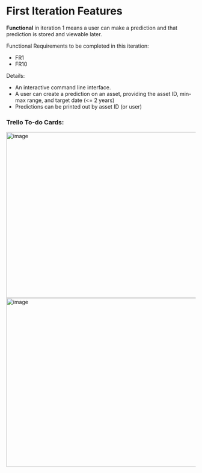 # First Iteration Features

**Functional** in iteration 1 means a user can make a prediction and that prediction is stored and viewable later.

Functional Requirements to be completed in this iteration:
- FR1
- FR10

Details:
- An interactive command line interface.
- A user can create a prediction on an asset, providing the asset ID, min-max range, and target date (<= 2 years)
- Predictions can be printed out by asset ID (or user)

### **Trello To-do Cards:**

<img width="623" height="440" alt="image" src="https://github.com/user-attachments/assets/0422ed2f-5bf0-4be9-985c-4d4936f9a6d6" />

<img width="617" height="448" alt="image" src="https://github.com/user-attachments/assets/9f226356-4fb4-4ab6-97c5-4077c1c1e181" />
